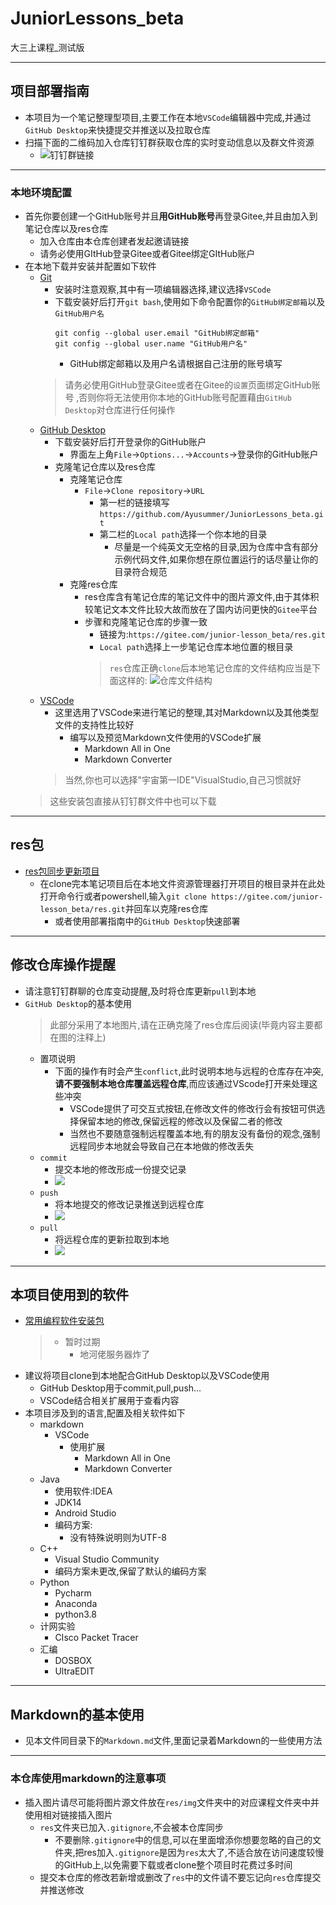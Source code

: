 # JuniorLessons_beta
大三上课程_测试版

---
## 项目部署指南
- 本项目为一个笔记整理型项目,主要工作在本地`VSCode`编辑器中完成,并通过`GitHub Desktop`来快捷提交并推送以及拉取仓库
- 扫描下面的二维码加入仓库钉钉群获取仓库的实时变动信息以及群文件资源
  - ![钉钉群链接](https://images.gitee.com/uploads/images/2020/1206/201530_ef66247f_7703072.png "屏幕截图.png")

---
### 本地环境配置
- 首先你要创建一个GitHub账号并且**用GitHub账号**再登录Gitee,并且由加入到笔记仓库以及res仓库
  - 加入仓库由本仓库创建者发起邀请链接
  - 请务必使用GItHub登录Gitee或者Gitee绑定GItHub账户
- 在本地下载并安装并配置如下软件
  - [Git](https://github.com/git-for-windows/git/releases/download/v2.29.2.windows.2/Git-2.29.2.2-64-bit.exe)
    - 安装时注意观察,其中有一项编辑器选择,建议选择`VSCode`
    - 下载安装好后打开`git bash`,使用如下命令配置你的`GitHub绑定邮箱`以及`GitHub用户名`
      ```
      git config --global user.email "GitHub绑定邮箱"
      git config --global user.name "GitHub用户名"
      ```
      - GitHub绑定邮箱以及用户名请根据自己注册的账号填写
    > 请务必使用GitHub登录Gitee或者在Gitee的`设置`页面绑定GitHub账号 ,否则你将无法使用你本地的GitHub账号配置藉由`GitHub Desktop`对仓库进行任何操作
  - [GitHub Desktop](https://central.github.com/deployments/desktop/desktop/latest/win32)
    - 下载安装好后打开登录你的GitHub账户
      - 界面左上角`File`->`Options...`->`Accounts`->登录你的GitHub账户
    - 克隆笔记仓库以及res仓库
      - 克隆笔记仓库
        - `File`->`Clone repository`->`URL`
          - 第一栏的链接填写`https://github.com/Ayusummer/JuniorLessons_beta.git`
          - 第二栏的`Local path`选择一个你本地的目录
            - 尽量是一个纯英文无空格的目录,因为仓库中含有部分示例代码文件,如果你想在原位置运行的话尽量让你的目录符合规范
      - 克隆res仓库
        - res仓库含有笔记仓库的笔记文件中的图片源文件,由于其体积较笔记文本文件比较大故而放在了国内访问更快的`Gitee`平台
        - 步骤和克隆笔记仓库的步骤一致
          - 链接为:`https://gitee.com/junior-lesson_beta/res.git`
          - `Local path`选择上一步笔记仓库本地位置的根目录
          > `res`仓库正确`clone`后本地笔记仓库的文件结构应当是下面这样的: 
          ![仓库文件结构](https://images.gitee.com/uploads/images/2020/1207/100533_e59b60e3_7703072.png "屏幕截图.png")
  - [VSCode](https://vscode.cdn.azure.cn/stable/e5a624b788d92b8d34d1392e4c4d9789406efe8f/VSCode-darwin-stable.zip)
    - 这里选用了VSCode来进行笔记的整理,其对Markdown以及其他类型文件的支持性比较好
      - 编写以及预览Markdown文件使用的VSCode扩展
        - Markdown All in One
        - Markdown Converter
    > 当然,你也可以选择"宇宙第一IDE"VisualStudio,自己习惯就好
  > 这些安装包直接从钉钉群文件中也可以下载

---
## res包
- [res包同步更新项目](https://gitee.com/junior-lesson_beta/res)
  - 在clone完本笔记项目后在本地文件资源管理器打开项目的根目录并在此处打开命令行或者powershell,输入`git clone https://gitee.com/junior-lesson_beta/res.git`并回车以克隆res仓库
    - 或者使用部署指南中的`GitHub Desktop`快速部署

---
## 修改仓库操作提醒
- 请注意钉钉群聊的仓库变动提醒,及时将仓库更新`pull`到本地
- `GitHub Desktop`的基本使用
  > 此部分采用了本地图片,请在正确克隆了res仓库后阅读(毕竟内容主要都在图的注释上)
  - 置项说明
    - 下面的操作有时会产生`conflict`,此时说明本地与远程的仓库存在冲突,**请不要强制本地仓库覆盖远程仓库**,而应该通过VScode打开来处理这些冲突
      - VSCode提供了可交互式按钮,在修改文件的修改行会有按钮可供选择保留本地的修改,保留远程的修改以及保留二者的修改
      - 当然也不要随意强制远程覆盖本地,有的朋友没有备份的观念,强制远程同步本地就会导致自己在本地做的修改丢失
  - `commit`
    - 提交本地的修改形成一份提交记录
    - ![](res/img/README/commit.png)
  - `push`
    - 将本地提交的修改记录推送到远程仓库
    - ![](res/img/README/push.png)
  - `pull`
    - 将远程仓库的更新拉取到本地
    - ![](res/img/README/Fetch.png)

---
## 本项目使用到的软件
- [常用编程软件安装包](https://pan.di.he.cn/#/s/jvBID)
  > - 暂时过期
  >    - 地河佬服务器炸了
- 建议将项目clone到本地配合GitHub Desktop以及VSCode使用
  - GitHub Desktop用于commit,pull,push...
  - VSCode结合相关扩展用于查看内容
- 本项目涉及到的语言,配置及相关软件如下
  - markdown
    - VSCode
      - 使用扩展
        - Markdown All in One
        - Markdown Converter
  - Java
    - 使用软件:IDEA
    - JDK14 
    - Android Studio
    - 编码方案:
      - 没有特殊说明则为UTF-8
  - C++
    - Visual Studio Community
    - 编码方案未更改,保留了默认的编码方案
  - Python
    - Pycharm
    - Anaconda
    - python3.8
  - 计网实验
    - CIsco Packet Tracer
  - 汇编
    - DOSBOX
    - UltraEDIT

---
## Markdown的基本使用
- 见本文件同目录下的`Markdown.md`文件,里面记录着Markdown的一些使用方法

---
### 本仓库使用markdown的注意事项
- 插入图片请尽可能将图片源文件放在`res/img`文件夹中的对应课程文件夹中并使用相对链接插入图片
  - `res`文件夹已加入`.gitignore`,不会被本仓库同步
    - 不要删除`.gitignore`中的信息,可以在里面增添你想要忽略的自己的文件夹,把res加入`.gitignore`是因为`res`太大了,不适合放在访问速度较慢的GitHub上,以免需要下载或者clone整个项目时花费过多时间
  - 提交本仓库的修改若新增或删改了`res`中的文件请不要忘记向`res`仓库提交并推送修改

